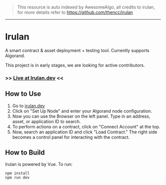 > This resource is auto indexed by AwesomeAlgo, all credits to irulan, for more details refer to https://github.com/thencc/irulan

---

# Irulan

A smart contract & asset deployment + testing tool. Currently supports Algorand.

This project is in early stages, we are looking for active contributors.

### >> [Live at Irulan.dev](https://irulan.dev) <<

## How to Use

1. Go to [irulan.dev](https://irulan.dev)
2. Click on "Set Up Node" and enter your Algorand node configuration.
3. Now you can use the Browser on the left panel. Type in an address, asset, or application ID to search.
4. To perform actions on a contract, click on "Connect Account" at the top.
5. Now, search an application ID and click "Load Contract." The right side becomes a control panel for interacting with the contract.

## How to Build

Irulan is powered by Vue. To run:

```
npm install
npm run dev
```
